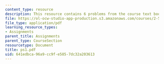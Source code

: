 ```yaml
---
content_type: resource
description: This resource contains 6 problems from the course text book.
file: https://ol-ocw-studio-app-production.s3.amazonaws.com/courses/2-58j-radiative-transfer-spring-2006/641edbca96a9cc9fe5857dc32a203613_ps1.pdf
file_type: application/pdf
learning_resource_types:
- Assignments
parent_title: Assignments
parent_type: CourseSection
resourcetype: Document
title: ps1.pdf
uid: 641edbca-96a9-cc9f-e585-7dc32a203613
---
```

